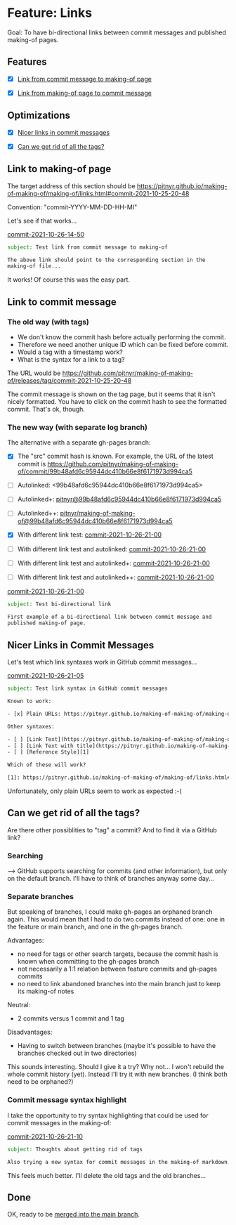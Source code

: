 # Feature: Links

Goal: To have bi-directional links between commit messages and published making-of pages.


## Features

- [x] [Link from commit message to making-of page](#link-to-making-of-page)
- [x] [Link from making-of page to commit message](#link-to-commit-message)


## Optimizations

- [x] [Nicer links in commit messages](#nicer-links-in-commit-messages)
- [x] [Can we get rid of all the tags?](#can-we-get-rid-of-all-the-tags)


<a id="commit-2021-10-26-14-50"></a>

## Link to making-of page

The target address of this section should be
https://pitnyr.github.io/making-of-making-of/making-of/links.html#commit-2021-10-25-20-48

Convention: "commit-YYYY-MM-DD-HH-MI"

Let's see if that works...

[commit-2021-10-26-14-50](https://github.com/pitnyr/making-of-making-of/commit/80ca5124c824541e4e3475929c0fb1e08f308547)
```email
subject: Test link from commit message to making-of

The above link should point to the corresponding section in the
making-of file...
```

It works! Of course this was the easy part.


<a id="commit-2021-10-26-21-00"></a>

## Link to commit message

### The old way (with tags)

- We don't know the commit hash before actually performing the commit.
- Therefore we need another unique ID which can be fixed before commit.
- Would a tag with a timestamp work?
- What is the syntax for a link to a tag?

The URL would be
https://github.com/pitnyr/making-of-making-of/releases/tag/commit-2021-10-25-20-48

The commit message is shown on the tag page, but it seems that it isn't nicely formatted.
You have to click on the commit hash to see the formatted commit.
That's ok, though.

### The new way (with separate log branch)

The alternative with a separate gh-pages branch:

- [x] The "src" commit hash is known. For example, the URL of the latest commit is <https://github.com/pitnyr/making-of-making-of/commit/99b48afd6c95944dc410b66e8f6171973d994ca5>
- [ ] Autolinked: <99b48afd6c95944dc410b66e8f6171973d994ca5>
- [ ] Autolinked+: <pitnyr@99b48afd6c95944dc410b66e8f6171973d994ca5>
- [ ] Autolinked++: <pitnyr/making-of-making-of@99b48afd6c95944dc410b66e8f6171973d994ca5>

- [x] With different link test: [commit-2021-10-26-21-00](https://github.com/pitnyr/making-of-making-of/commit/99b48afd6c95944dc410b66e8f6171973d994ca5)
- [ ] With different link test and autolinked: [commit-2021-10-26-21-00](<99b48afd6c95944dc410b66e8f6171973d994ca5>)
- [ ] With different link test and autolinked+: [commit-2021-10-26-21-00](pitnyr@99b48afd6c95944dc410b66e8f6171973d994ca5)
- [ ] With different link test and autolinked++: [commit-2021-10-26-21-00](pitnyr/making-of-making-of@99b48afd6c95944dc410b66e8f6171973d994ca5)

[commit-2021-10-26-21-00](https://github.com/pitnyr/making-of-making-of/commit/99b48afd6c95944dc410b66e8f6171973d994ca5)
```email
subject: Test bi-directional link

First example of a bi-directional link between commit message and
published making-of page.
```


<a id="commit-2021-10-26-21-05"></a>

## Nicer Links in Commit Messages

Let's test which link syntaxes work in GitHub commit messages...

[commit-2021-10-26-21-05](https://github.com/pitnyr/making-of-making-of/commit/f9af707789592c2e320784f9fab734f6fb5ce02e)
```email
subject: Test link syntax in GitHub commit messages

Known to work:

- [x] Plain URLs: https://pitnyr.github.io/making-of-making-of/making-of/links.html#commit-2021-10-26-21-05

Other syntaxes:

- [ ] [Link Text](https://pitnyr.github.io/making-of-making-of/making-of/links.html#commit-2021-10-26-21-05)
- [ ] [Link Text with title](https://pitnyr.github.io/making-of-making-of/making-of/links.html#commit-2021-10-26-21-05 "Title")
- [ ] [Reference Style][1]

Which of these will work?

[1]: https://pitnyr.github.io/making-of-making-of/making-of/links.html#commit-2021-10-26-21-05
```

Unfortunately, only plain URLs seem to work as expected :-(


<a id="commit-2021-10-26-21-10"></a>

## Can we get rid of all the tags?

Are there other possiblities to "tag" a commit?
And to find it via a GitHub link?


### Searching

--> GitHub supports searching for commits (and other information),
but only on the default branch.
I'll have to think of branches anyway some day...


### Separate branches

But speaking of branches, I could make gh-pages an orphaned branch again.
This would mean that I had to do two commits instead of one:
one in the feature or main branch, and one in the gh-pages branch.

Advantages:
- no need for tags or other search targets,
  because the commit hash is known when committing to the gh-pages branch
- not necessarily a 1:1 relation between feature commits and gh-pages commits
- no need to link abandoned branches into the main branch
  just to keep its making-of notes

Neutral:
- 2 commits versus 1 commit and 1 tag

Disadvantages:
- Having to switch between branches
  (maybe it's possible to have the branches checked out in two directories)

This sounds interesting. Should I give it a try? Why not...
I won't rebuild the whole commit history (yet).
Instead I'll try it with new branches.
(I think both need to be orphaned?)


### Commit message syntax highlight

I take the opportunity to try syntax highlighting that could be used for commit messages
in the making-of:

[commit-2021-10-26-21-10](https://github.com/pitnyr/making-of-making-of/commit/939f133c7d1395def923d417dc1d93e5eb55faa2)
```email
subject: Thoughts about getting rid of tags

Also trying a new syntax for commit messages in the making-of markdown.
```

This feels much better. I'll delete the old tags and the old branches...


## Done

OK, ready to be [merged into the main branch](main.md#commit-2021-11-29-20-20).